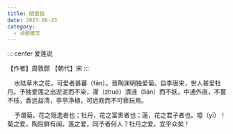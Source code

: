 ```yaml
---
title: 陋室铭
date: 2023-06-23
category:
  - 诗歌散文
---
```


<!-- more -->


::: center
爱莲说

【作者】周敦颐   【朝代】宋
:::


&nbsp;&nbsp;&nbsp;&nbsp;水陆草木之花，可爱者甚蕃（fān）。晋陶渊明独爱菊。自李唐来，世人甚爱牡丹。予独爱莲之出淤泥而不染，濯（zhuó）清涟（lián）而不妖，中通外直，不蔓不枝，香远益清，亭亭净植，可远观而不可亵玩焉。

&nbsp;&nbsp;&nbsp;&nbsp;予谓菊，花之隐逸者也；牡丹，花之富贵者也；莲，花之君子者也。噫（yī）！菊之爱，陶后鲜有闻。莲之爱，同予者何人？牡丹之爱，宜乎众矣！
